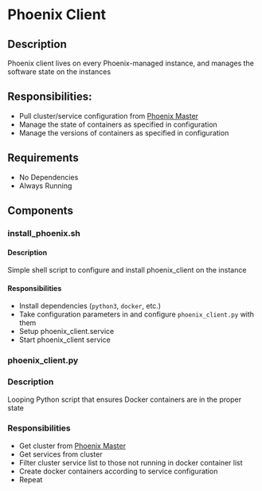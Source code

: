 # Phoenix Client
## Description
Phoenix client lives on every Phoenix-managed instance, and manages the software state on the instances
## Responsibilities:
 - Pull cluster/service configuration from [Phoenix Master](https://github.com/theonlyjohnny/phoenix-master)
 - Manage the state of containers as specified in configuration
 - Manage the versions of containers as specified in configuration

## Requirements
 - No Dependencies
 - Always Running

## Components
### install_phoenix.sh
#### Description
Simple shell script to configure and install phoenix_client on the instance
#### Responsibilities
 - Install dependencies (`python3`, `docker`, etc.)
 - Take configuration parameters in and configure `phoenix_client.py` with them
 - Setup phoenix_client.service
 - Start phoenix_client service

### phoenix_client.py
### Description
Looping Python script that ensures Docker containers are in the proper state
### Responsibilities
 - Get cluster from [Phoenix Master](https://github.com/theonlyjohnny/phoenix-master)
 - Get services from cluster
 - Filter cluster service list to those not running in docker container list
 - Create docker containers according to service configuration
 - Repeat

